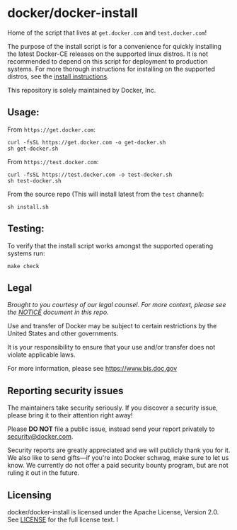 # docker/docker-install
Home of the script that lives at `get.docker.com` and `test.docker.com`!

The purpose of the install script is for a convenience for quickly
installing the latest Docker-CE releases on the supported linux
distros. It is not recommended to depend on this script for deployment
to production systems. For more thorough instructions for installing
on the supported distros, see the [install
instructions](https://docs.docker.com/engine/installation/).

This repository is solely maintained by Docker, Inc.

## Usage:

From `https://get.docker.com`:
```shell
curl -fsSL https://get.docker.com -o get-docker.sh
sh get-docker.sh
```

From `https://test.docker.com`:
```shell
curl -fsSL https://test.docker.com -o test-docker.sh
sh test-docker.sh
```

From the source repo (This will install latest from the `test` channel):
```shell
sh install.sh
```

## Testing:

To verify that the install script works amongst the supported operating systems run:

```shell
make check
```

## Legal
*Brought to you courtesy of our legal counsel. For more context,
please see the [NOTICE](NOTICE) document in this repo.*

Use and transfer of Docker may be subject to certain restrictions by the
United States and other governments.

It is your responsibility to ensure that your use and/or transfer does not
violate applicable laws.

For more information, please see https://www.bis.doc.gov

## Reporting security issues

The maintainers take security seriously. If you discover a security issue,
please bring it to their attention right away!

Please **DO NOT** file a public issue, instead send your report privately to
[security@docker.com](mailto:security@docker.com).

Security reports are greatly appreciated and we will publicly thank you for it.
We also like to send gifts—if you're into Docker schwag, make sure to let
us know. We currently do not offer a paid security bounty program, but are not
ruling it out in the future.

## Licensing

docker/docker-install is licensed under the Apache License, Version 2.0.
See [LICENSE](LICENSE) for the full license text.
l
